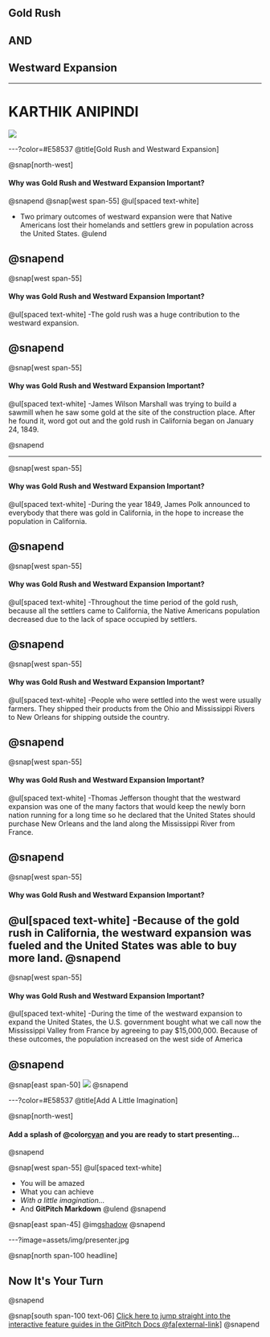 ## Gold Rush
## AND
## Westward Expansion

---

# KARTHIK ANIPINDI
![](assets/img/presentation.png)

---?color=#E58537
@title[Gold Rush and Westward Expansion]

@snap[north-west]
#### Why was Gold Rush and Westward Expansion Important?
@snapend
@snap[west span-55]
@ul[spaced text-white]
- Two primary outcomes of westward expansion were that Native Americans lost their homelands and settlers grew in population across the United States.
@ulend

@snapend
---
@snap[west span-55]
#### Why was Gold Rush and Westward Expansion Important?
@ul[spaced text-white]
-The gold rush was a huge contribution to the westward expansion.

@snapend
---
@snap[west span-55]
#### Why was Gold Rush and Westward Expansion Important?
@ul[spaced text-white]
-James Wilson Marshall was trying to build a sawmill when he saw some gold at the site of the construction place. After he found it, word got out and the gold rush in California began on January 24, 1849. 

@snapend

---
@snap[west span-55]
#### Why was Gold Rush and Westward Expansion Important?
@ul[spaced text-white]
-During the year 1849, James Polk announced to everybody that there was gold in California, in the hope to increase the population in California. 

@snapend
---
@snap[west span-55]
#### Why was Gold Rush and Westward Expansion Important?
@ul[spaced text-white]
-Throughout the time period of the gold rush, because all the settlers came to California, the Native Americans population decreased due to the lack of space occupied by settlers. 

@snapend
---

@snap[west span-55]
#### Why was Gold Rush and Westward Expansion Important?
@ul[spaced text-white]
-People who were settled into the west were usually farmers. They shipped their products from the Ohio and Mississippi Rivers to New Orleans for shipping outside the country. 

@snapend
---

@snap[west span-55]
#### Why was Gold Rush and Westward Expansion Important?
@ul[spaced text-white]
-Thomas Jefferson thought that the westward expansion was one of the many factors that would keep the newly born nation running for a long time so he declared that the United States should purchase New Orleans and the land along the Mississippi River from France. 

@snapend
---
@snap[west span-55]
#### Why was Gold Rush and Westward Expansion Important?
@ul[spaced text-white]
-Because of the gold rush in California, the westward expansion was fueled and the United States was able to buy more land. 
@snapend
---
@snap[west span-55]
#### Why was Gold Rush and Westward Expansion Important?
@ul[spaced text-white]
-During the time of the westward expansion to expand the United States, the U.S. government bought what we call now the Mississippi Valley from France by agreeing to pay $15,000,000. Because of these outcomes, the population increased on the west side of America

@snapend
---
@snap[east span-50]
![](assets/img/presentation.png)
@snapend

---?color=#E58537
@title[Add A Little Imagination]

@snap[north-west]
#### Add a splash of @color[cyan](**color**) and you are ready to start presenting...
@snapend

@snap[west span-55]
@ul[spaced text-white]
- You will be amazed
- What you can achieve
- *With a little imagination...*
- And **GitPitch Markdown**
@ulend
@snapend

@snap[east span-45]
@img[shadow](assets/img/conference.png)
@snapend

---?image=assets/img/presenter.jpg

@snap[north span-100 headline]
## Now It's Your Turn
@snapend

@snap[south span-100 text-06]
[Click here to jump straight into the interactive feature guides in the GitPitch Docs @fa[external-link]](https://gitpitch.com/docs/getting-started/tutorial/)
@snapend
